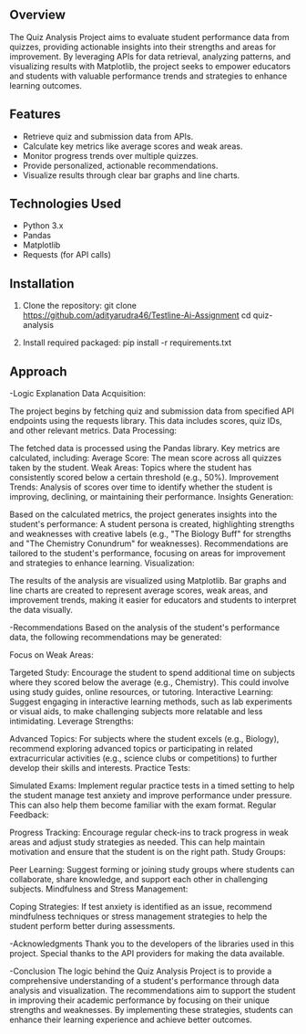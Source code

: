 ## Overview
The Quiz Analysis Project aims to evaluate student performance data from quizzes, providing actionable insights into their strengths and areas for improvement. By leveraging APIs for data retrieval, analyzing patterns, and visualizing results with Matplotlib, the project seeks to empower educators and students with valuable performance trends and strategies to enhance learning outcomes.

## Features
- Retrieve quiz and submission data from APIs.
- Calculate key metrics like average scores and weak areas.
- Monitor progress trends over multiple quizzes.
- Provide personalized, actionable recommendations.
- Visualize results through clear bar graphs and line charts.


## Technologies Used
- Python 3.x
- Pandas
- Matplotlib
- Requests (for API calls)

## Installation

1. Clone the repository:
   git clone https://github.com/adityarudra46/Testline-Ai-Assignment
   cd quiz-analysis

2. Install required packaged:
    pip install -r requirements.txt

## Approach
-Logic Explanation
Data Acquisition:

The project begins by fetching quiz and submission data from specified API endpoints using the requests library. This data includes scores, quiz IDs, and other relevant metrics.
Data Processing:

The fetched data is processed using the Pandas library. Key metrics are calculated, including:
Average Score: The mean score across all quizzes taken by the student.
Weak Areas: Topics where the student has consistently scored below a certain threshold (e.g., 50%).
Improvement Trends: Analysis of scores over time to identify whether the student is improving, declining, or maintaining their performance.
Insights Generation:

Based on the calculated metrics, the project generates insights into the student's performance:
A student persona is created, highlighting strengths and weaknesses with creative labels (e.g., "The Biology Buff" for strengths and "The Chemistry Conundrum" for weaknesses).
Recommendations are tailored to the student's performance, focusing on areas for improvement and strategies to enhance learning.
Visualization:

The results of the analysis are visualized using Matplotlib. Bar graphs and line charts are created to represent average scores, weak areas, and improvement trends, making it easier for educators and students to interpret the data visually.

-Recommendations
Based on the analysis of the student's performance data, the following recommendations may be generated:

Focus on Weak Areas:

Targeted Study: Encourage the student to spend additional time on subjects where they scored below the average (e.g., Chemistry). This could involve using study guides, online resources, or tutoring.
Interactive Learning: Suggest engaging in interactive learning methods, such as lab experiments or visual aids, to make challenging subjects more relatable and less intimidating.
Leverage Strengths:

Advanced Topics: For subjects where the student excels (e.g., Biology), recommend exploring advanced topics or participating in related extracurricular activities (e.g., science clubs or competitions) to further develop their skills and interests.
Practice Tests:

Simulated Exams: Implement regular practice tests in a timed setting to help the student manage test anxiety and improve performance under pressure. This can also help them become familiar with the exam format.
Regular Feedback:

Progress Tracking: Encourage regular check-ins to track progress in weak areas and adjust study strategies as needed. This can help maintain motivation and ensure that the student is on the right path.
Study Groups:

Peer Learning: Suggest forming or joining study groups where students can collaborate, share knowledge, and support each other in challenging subjects.
Mindfulness and Stress Management:

Coping Strategies: If test anxiety is identified as an issue, recommend mindfulness techniques or stress management strategies to help the student perform better during assessments.

-Acknowledgments
Thank you to the developers of the libraries used in this project.
Special thanks to the API providers for making the data available.

-Conclusion
The logic behind the Quiz Analysis Project is to provide a comprehensive understanding of a student's performance through data analysis and visualization. The recommendations aim to support the student in improving their academic performance by focusing on their unique strengths and weaknesses. By implementing these strategies, students can enhance their learning experience and achieve better outcomes.
